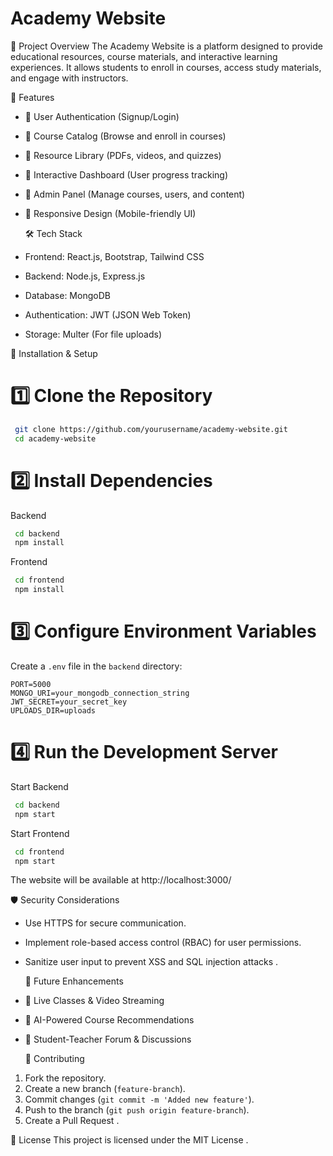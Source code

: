 # Academy Website

  📌 Project Overview
The   Academy Website   is a platform designed to provide educational resources, course materials, and interactive learning experiences. It allows students to enroll in courses, access study materials, and engage with instructors.

  🚀 Features
- 🔹   User Authentication   (Signup/Login)
- 🔹   Course Catalog   (Browse and enroll in courses)
- 🔹   Resource Library   (PDFs, videos, and quizzes)
- 🔹   Interactive Dashboard   (User progress tracking)
- 🔹   Admin Panel   (Manage courses, users, and content)
- 🔹   Responsive Design   (Mobile-friendly UI)

  🛠️ Tech Stack
-   Frontend:   React.js, Bootstrap, Tailwind CSS
-   Backend:   Node.js, Express.js
-   Database:   MongoDB
-   Authentication:   JWT (JSON Web Token)
-   Storage:   Multer (For file uploads)

  🔧 Installation & Setup
 # 1️⃣ Clone the Repository
```bash
 git clone https://github.com/yourusername/academy-website.git
 cd academy-website
```

 # 2️⃣ Install Dependencies
   Backend
```bash
 cd backend
 npm install
```
   Frontend
```bash
 cd frontend
 npm install
```

 # 3️⃣ Configure Environment Variables
Create a `.env` file in the `backend` directory:
```env
PORT=5000
MONGO_URI=your_mongodb_connection_string
JWT_SECRET=your_secret_key
UPLOADS_DIR=uploads
```

 # 4️⃣ Run the Development Server
   Start Backend
```bash
 cd backend
 npm start
```
   Start Frontend
```bash
 cd frontend
 npm start
```
The website will be available at   http://localhost:3000/  

  🛡️ Security Considerations
- Use   HTTPS   for secure communication.
- Implement   role-based access control (RBAC)   for user permissions.
- Sanitize user input to prevent   XSS and SQL injection attacks  .

  📝 Future Enhancements
- 🔹   Live Classes & Video Streaming  
- 🔹   AI-Powered Course Recommendations  
- 🔹   Student-Teacher Forum & Discussions  

  👥 Contributing
1. Fork the repository.
2. Create a new branch (`feature-branch`).
3. Commit changes (`git commit -m 'Added new feature'`).
4. Push to the branch (`git push origin feature-branch`).
5. Create a   Pull Request  .

  📜 License
This project is licensed under the   MIT License  .


